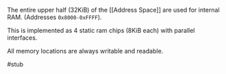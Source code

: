 The entire upper half (32KiB) of the [[Address Space]] are used for internal RAM. (Addresses `0x8000-0xFFFF`).

This is implemented as 4 static ram chips (8KiB each) with parallel interfaces. 

All memory locations are always writable and readable.

#stub 